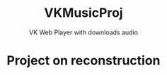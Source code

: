 <h1 align="center"> VKMusicProj </h1>
<p align="center"> VK Web Player with downloads audio </p>
<h1 align="center"> Project on reconstruction </h1>